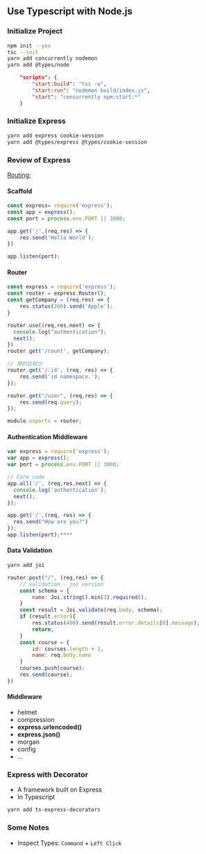 ## Use Typescript with Node.js

### Initialize Project
```sh
npm init --yes
tsc --init
yarn add concurrently nodemon
yarn add @types/node
```
```json
	"scripts": {
		"start:build": "tsc -w",
		"start:run": "nodemon build/index.js",
		"start": "concurrently npm:start:*"
	}
```

### Initialize Express
```sh
yarn add express cookie-session
yarn add @types/express @types/cookie-session
```

### Review of Express
[Routing](https://expressjs.com/zh-cn/guide/routing.html);

#### Scaffold
```javascript
const express= require('express');
const app = express();
const port = process.env.PORT || 3000;

app.get('/',(req,res) => {
    res.send('Hello World');
})

app.listen(port);
```

#### Router
```javascript
const express = require('express');
const router = express.Router();
const getCompany = (req,res) => {
    res.status(200).send('Apple');
}

router.use((req,res,next) => {
  console.log("authentication");
  next();
})
router.get('/count', getCompany);

// 用的比较少
router.get('/:id', (req, res) => {
	res.send('id namespace.');
});

router.get("/user", (req,res) => {
    res.send(req.query);
});

module.exports = router;
```

#### Authentication Middleware
```javascript
var express = require('express');
var app = express();
var port = process.env.PORT || 3000;

// Core code
app.all('/', (req,res,next) => {
  console.log('authentication');
  next();
});

app.get('/',(req, res) => {
  res.send("How are you?")
});
app.listen(port);****
```

#### Data Validation
```sh
yarn add joi
```
```javascript
router.post("/", (req,res) => {
    // validation - joi version
    const schema = {
        name: Joi.string().min(3).required(),
    }
    const result = Joi.validate(req.body, schema);
    if (result.error){
        res.status(400).send(result.error.details[0].message);
        return;
    }
    const course = {
        id: courses.length + 1,
        name: req.body.name
    }
    courses.push(course);
    res.send(course);
})
```

#### Middleware
- helmet
- compression
- **express.urlencoded()**
- **express.json()**
- morgan
- config
- ...


### Express with Decorator
- A framework built on Express
- In Typescript
```sh
yarn add ts-express-decorators
```


### Some Notes
- Inspect Types: `Command` + `Left Click`